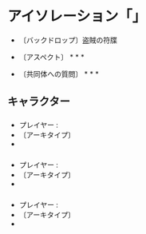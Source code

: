 # アイソレーション「」

* 〔バックドロップ〕盗賊の符牒

* 〔アスペクト〕
  * 
  * 
  * 

* 〔共同体への質問〕
  * 
  * 
  * 

## キャラクター

### 

* プレイヤー : 
* 〔アーキタイプ〕 
* 

### 

* プレイヤー : 
* 〔アーキタイプ〕 
* 

### 

* プレイヤー : 
* 〔アーキタイプ〕 
* 